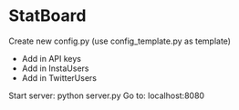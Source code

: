 # StatBoard

Create new config.py (use config_template.py as template)
- Add in API keys
- Add in InstaUsers
- Add in TwitterUsers

Start server: python server.py
Go to: localhost:8080
